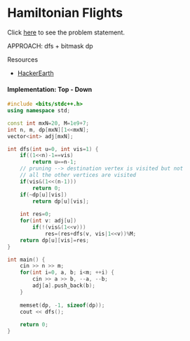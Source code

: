 # Hamiltonian Flights
Click [here](https://cses.fi/problemset/task/1690) to see the problem statement.   

APPROACH: dfs + bitmask dp   

Resources
* [HackerEarth](https://www.hackerearth.com/practice/algorithms/graphs/hamiltonian-path/tutorial/)

#### Implementation: Top - Down
```cpp
#include <bits/stdc++.h>
using namespace std;

const int mxN=20, M=1e9+7;
int n, m, dp[mxN][1<<mxN];
vector<int> adj[mxN];

int dfs(int u=0, int vis=1) {
    if((1<<n)-1==vis)
        return u==n-1;
    // pruning --> destination vertex is visited but not
    // all the other vertices are visited
    if(vis&(1<<(n-1)))
        return 0;
    if(~dp[u][vis])
        return dp[u][vis];
    
    int res=0;
    for(int v: adj[u])
        if(!(vis&(1<<v)))
            res=(res+dfs(v, vis|1<<v))%M;
    return dp[u][vis]=res;
}

int main() {
    cin >> n >> m;
    for(int i=0, a, b; i<m; ++i) {
        cin >> a >> b, --a, --b;
        adj[a].push_back(b);
    }
    
    memset(dp, -1, sizeof(dp));
    cout << dfs();
    
    return 0;
}
```

